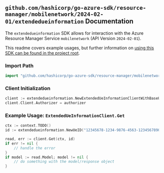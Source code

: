 
## `github.com/hashicorp/go-azure-sdk/resource-manager/mobilenetwork/2024-02-01/extendedueinformation` Documentation

The `extendedueinformation` SDK allows for interaction with the Azure Resource Manager Service `mobilenetwork` (API Version `2024-02-01`).

This readme covers example usages, but further information on [using this SDK can be found in the project root](https://github.com/hashicorp/go-azure-sdk/tree/main/docs).

### Import Path

```go
import "github.com/hashicorp/go-azure-sdk/resource-manager/mobilenetwork/2024-02-01/extendedueinformation"
```


### Client Initialization

```go
client := extendedueinformation.NewExtendedUeInformationClientWithBaseURI("https://management.azure.com")
client.Client.Authorizer = authorizer
```


### Example Usage: `ExtendedUeInformationClient.Get`

```go
ctx := context.TODO()
id := extendedueinformation.NewUeID("12345678-1234-9876-4563-123456789012", "example-resource-group", "packetCoreControlPlaneValue", "ueIdValue")

read, err := client.Get(ctx, id)
if err != nil {
	// handle the error
}
if model := read.Model; model != nil {
	// do something with the model/response object
}
```
